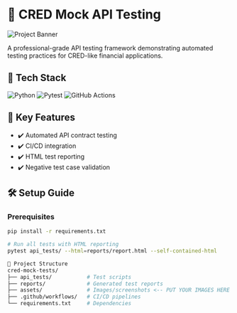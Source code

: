 # 🚀 CRED Mock API Testing 

![Project Banner](assets/banner.png) <!-- Add your banner image here -->

A professional-grade API testing framework demonstrating automated testing practices for CRED-like financial applications.

## 🧰 Tech Stack
![Python](https://img.shields.io/badge/Python-3.13%2B-blue)
![Pytest](https://img.shields.io/badge/Pytest-7.4.0-green)
![GitHub Actions](https://img.shields.io/badge/CI/CD-GitHub_Actions-orange)

## 📌 Key Features
- ✔️ Automated API contract testing
- ✔️ CI/CD integration
- ✔️ HTML test reporting
- ✔️ Negative test case validation

## 🛠️ Setup Guide

### Prerequisites
```bash
pip install -r requirements.txt

# Run all tests with HTML reporting
pytest api_tests/ --html=reports/report.html --self-contained-html

📂 Project Structure
cred-mock-tests/
├── api_tests/           # Test scripts
├── reports/             # Generated test reports
├── assets/              # Images/screenshots <-- PUT YOUR IMAGES HERE
├── .github/workflows/   # CI/CD pipelines
└── requirements.txt     # Dependencies

